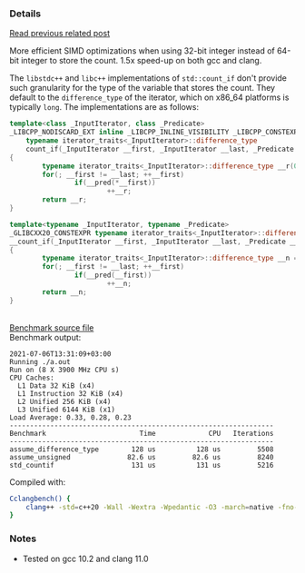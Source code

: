 ### Details

[Read previous related post](https://github.com/niculaionut/cpp-misc/blob/main/bool_returned_prevents_vectorization.md)

More efficient SIMD optimizations when using 32-bit integer instead of 64-bit integer to store the count. 1.5x speed-up on both gcc and clang.

The `libstdc++` and `libc++` implementations of `std::count_if` don't provide such granularity for the type of the variable that stores the count. They default to the `difference_type` of the iterator, which on x86_64 platforms is typically `long`. The implementations are as follows:

```cpp
template<class _InputIterator, class _Predicate>
_LIBCPP_NODISCARD_EXT inline _LIBCPP_INLINE_VISIBILITY _LIBCPP_CONSTEXPR_AFTER_CXX17
    typename iterator_traits<_InputIterator>::difference_type
    count_if(_InputIterator __first, _InputIterator __last, _Predicate __pred)
{
        typename iterator_traits<_InputIterator>::difference_type __r(0);
        for(; __first != __last; ++__first)
                if(__pred(*__first))
                        ++__r;
        return __r;
}
```

```cpp
template<typename _InputIterator, typename _Predicate>
_GLIBCXX20_CONSTEXPR typename iterator_traits<_InputIterator>::difference_type
__count_if(_InputIterator __first, _InputIterator __last, _Predicate __pred)
{
        typename iterator_traits<_InputIterator>::difference_type __n = 0;
        for(; __first != __last; ++__first)
                if(__pred(__first))
                        ++__n;
        return __n;
}
```
\
[Benchmark source file](https://github.com/niculaionut/cpp-misc/blob/main/simd_prefers_32bit_data.bench.cpp)\
Benchmark output:
```
2021-07-06T13:31:09+03:00
Running ./a.out
Run on (8 X 3900 MHz CPU s)
CPU Caches:
  L1 Data 32 KiB (x4)
  L1 Instruction 32 KiB (x4)
  L2 Unified 256 KiB (x4)
  L3 Unified 6144 KiB (x1)
Load Average: 0.33, 0.28, 0.23
-----------------------------------------------------------------
Benchmark                       Time             CPU   Iterations
-----------------------------------------------------------------
assume_difference_type        128 us          128 us         5508
assume_unsigned              82.6 us         82.6 us         8240
std_countif                   131 us          131 us         5216
```
Compiled with:
```sh
Cclangbench() {
    clang++ -std=c++20 -Wall -Wextra -Wpedantic -O3 -march=native -fno-exceptions -flto "$@" -lbenchmark
}
```

### Notes
+ Tested on gcc 10.2 and clang 11.0
